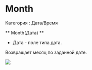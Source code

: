 ﻿
# Month

Категория : Дата/Время

** Month(Дата) **

* Дата - поле типа дата.

Возвращает месяц по заданной дате.

![](/mediatag>Дата/Время)

